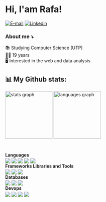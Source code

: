 
### <h1> Hi, I'am Rafa!  </h1>
[![E-mail](https://img.shields.io/badge/Gmail-D14836?style=for-the-badge&logo=gmail&logoColor=white
)](rafaelglima79@gmail.com)
[![Linkedin](https://img.shields.io/badge/LinkedIn-0077B5?style=for-the-badge&logo=linkedin&logoColor=white
)](https://www.linkedin.com/in/rafael-lima-62a547287/)
### About me ⤵️
📚 Studying Computer Science (UTP) <br>
🧑‍💻 19 years <br>
🖥️ Interested in the web and data analysis <br>

## 📊 My Github stats:

<div align="left">
  <img src="https://github-readme-stats.vercel.app/api?username=rafalimma&hide_title=false&hide_rank=false&show_icons=true&include_all_commits=true&count_private=true&disable_animations=false&theme=dracula&locale=en&hide_border=false&order=1" height="150" alt="stats graph"  />
  <img src="https://github-readme-stats.vercel.app/api/top-langs?username=rafalimma&locale=en&hide_title=false&layout=compact&card_width=320&langs_count=5&theme=noctis_minimus&hide_border=false&order=2" height="150" alt="languages graph"  />
</div>

###

###
<div style="display: inline_block"><br/>
  <strong>Languages</strong><br>
   <img align="center" src="https://img.shields.io/badge/HTML5-E34F26?style=for-the-badge&logo=html5&logoColor=white">
   <img align="center" src="https://img.shields.io/badge/CSS-239120?&style=for-the-badge&logo=css3&logoColor=white">
   <img align="center" src="https://img.shields.io/badge/Python-3776AB?style=for-the-badge&logo=python&logoColor=white">
   <img align="center" src="https://img.shields.io/badge/PHP-777BB4?style=for-the-badge&logo=php&logoColor=white">
   <img align="center" src="https://img.shields.io/badge/c-%2300599C.svg?style=for-the-badge&logo=c&logoColor=white"><br>
  <strong>Frameworks Libraries and Tools</strong> <br>
   <img align="center" src="https://img.shields.io/badge/Bootstrap-563D7C?style=for-the-badge&logo=bootstrap&logoColor=white">
   <img align="center" src="https://img.shields.io/badge/Django-092E20?style=for-the-badge&logo=django&logoColor=white">
   <img align="center" src="https://img.shields.io/badge/-selenium-%43B02A?style=for-the-badge&logo=selenium&logoColor=white"><br>
  <strong>Databases</strong><br>
  <img align="center" src="https://img.shields.io/badge/MySQL-00000F?style=for-the-badge&logo=mysql&logoColor=white">
  <img align="center" src="https://img.shields.io/badge/Microsoft%20SQL%20Server-CC2927?style=for-the-badge&logo=microsoft%20sql%20server&logoColor=white">
  <img align="center" src="https://img.shields.io/badge/postgres-%23316192.svg?style=for-the-badge&logo=postgresql&logoColor=white"><br>
  <strong>Devops</strong><br>
   <img align="center" src="https://img.shields.io/badge/Git-F05032.svg?style=for-the-badge&logo=Git&logoColor=white">
   <img align="center" src="https://img.shields.io/badge/GoogleCloud-%234285F4.svg?style=for-the-badge&logo=google-cloud&logoColor=white">
   <img align="center" src="https://img.shields.io/badge/Ubuntu-E95420?style=for-the-badge&logo=ubuntu&logoColor=white">
   <img align="center" src="https://img.shields.io/badge/nginx-%23009639.svg?style=for-the-badge&logo=nginx&logoColor=white">
</div>
<!--
**rafalimma/rafalimma** is a ✨ _special_ ✨ repository because its `README.md` (this file) appears on your GitHub profile.

Here are some ideas to get you started:

- 🔭 Cursando Ciência da Computação [UTP]
- 🌱 I’m currently learning ...
- 👯 I’m looking to collaborate on ...
- 🤔 I’m looking for help with ...
- 💬 Ask me about ...
- 📫 How to reach me: ...
- 😄 Pronouns: ...
- ⚡ Fun fact: ...
-->
